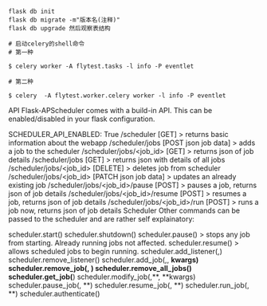
```shell
flask db init
flask db migrate -m"版本名(注释)"
flask db upgrade 然后观察表结构
```

```shell
# 启动celery的shell命令
# 第一种

$ celery worker -A flytest.tasks -l info -P eventlet

# 第二种

$ celery  -A flytest.worker.celery worker -l info -P eventlet

```


API
Flask-APScheduler comes with a build-in API. This can be enabled/disabled in your flask configuration.

SCHEDULER_API_ENABLED: True
/scheduler [GET] > returns basic information about the webapp
/scheduler/jobs [POST json job data] > adds a job to the scheduler
/scheduler/jobs/<job_id> [GET] > returns json of job details
/scheduler/jobs [GET] > returns json with details of all jobs
/scheduler/jobs/<job_id> [DELETE] > deletes job from scheduler
/scheduler/jobs/<job_id> [PATCH json job data] > updates an already existing job
/scheduler/jobs/<job_id>/pause [POST] > pauses a job, returns json of job details
/scheduler/jobs/<job_id>/resume [POST] > resumes a job, returns json of job details
/scheduler/jobs/<job_id>/run [POST] > runs a job now, returns json of job details
Scheduler
Other commands can be passed to the scheduler and are rather self explainatory:

scheduler.start()
scheduler.shutdown()
scheduler.pause() > stops any job from starting. Already running jobs not affected.
scheduler.resume() > allows scheduled jobs to begin running.
scheduler.add_listener(<callback function>,<event>)
scheduler.remove_listener(<callback function>)
scheduler.add_job(<id>,<function>, **kwargs)
scheduler.remove_job(<id>, **<jobstore>)
scheduler.remove_all_jobs(**<jobstore>)
scheduler.get_job(**<jobstore>)
scheduler.modify_job(<id>,**<jobstore>, **kwargs)
scheduler.pause_job(<id>, **<jobstore>)
scheduler.resume_job(<id>, **<jobstore>)
scheduler.run_job(<id>, **<jobstore>)
scheduler.authenticate(<function>)
